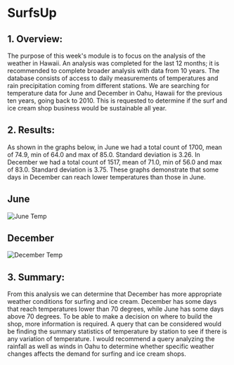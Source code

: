 # SurfsUp


## 1. Overview:

The purpose of this week's module is to focus on the analysis of the weather in Hawaii. An analysis was completed for the last 12 months; it is recommended to complete broader analysis with data from 10 years. The database consists of access to daily measurements of temperatures and rain precipitation coming from different stations. We are searching for temperature data for June and December in Oahu, Hawaii for the previous ten years, going back to 2010. This is requested to determine if the surf and ice cream shop business would be sustainable all year.


## 2. Results:

As shown in the graphs below, in June we had a total count of 1700, mean of 74.9, min of 64.0 and max of 85.0. Standard deviation is 3.26. In December we had a total count of 1517, mean of 71.0, min of 56.0 and max of 83.0. Standard deviation is 3.75. These graphs demonstrate that some days in December can reach lower temperatures than those in June. 

## June
![June Temp](https://user-images.githubusercontent.com/88119288/142343575-f12c9fff-e544-4ba7-b849-e9d561471a29.png)

## December
![December Temp](https://user-images.githubusercontent.com/88119288/142343629-b7a706c7-ba73-40a1-ba79-48c0db00964a.png)



## 3. Summary:

From this analysis we can determine that December has more appropriate weather conditions for surfing and ice cream. December has some days that reach temperatures lower than 70 degrees, while June has some days above 70 degrees. To be able to make a decision on where to build the shop, more information is required. A query that can be considered would be finding the summary statistics of temperature by station to see if there is any variation of temperature. I would recommend a query analyzing the rainfall as well as winds in Oahu to determine whether specific weather changes affects the demand for surfing and ice cream shops.
